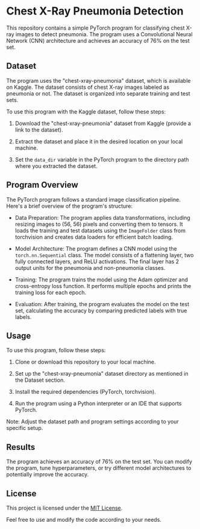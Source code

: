 # Chest X-Ray Pneumonia Detection

This repository contains a simple PyTorch program for classifying chest X-ray images to detect pneumonia. The program uses a Convolutional Neural Network (CNN) architecture and achieves an accuracy of 76% on the test set.

## Dataset

The program uses the "chest-xray-pneumonia" dataset, which is available on Kaggle. The dataset consists of chest X-ray images labeled as pneumonia or not. The dataset is organized into separate training and test sets.

To use this program with the Kaggle dataset, follow these steps:

1. Download the "chest-xray-pneumonia" dataset from Kaggle (provide a link to the dataset).

2. Extract the dataset and place it in the desired location on your local machine.

3. Set the `data_dir` variable in the PyTorch program to the directory path where you extracted the dataset.

## Program Overview

The PyTorch program follows a standard image classification pipeline. Here's a brief overview of the program's structure:

- Data Preparation: The program applies data transformations, including resizing images to (56, 56) pixels and converting them to tensors. It loads the training and test datasets using the `ImageFolder` class from torchvision and creates data loaders for efficient batch loading.

- Model Architecture: The program defines a CNN model using the `torch.nn.Sequential` class. The model consists of a flattening layer, two fully connected layers, and ReLU activations. The final layer has 2 output units for the pneumonia and non-pneumonia classes.

- Training: The program trains the model using the Adam optimizer and cross-entropy loss function. It performs multiple epochs and prints the training loss for each epoch.

- Evaluation: After training, the program evaluates the model on the test set, calculating the accuracy by comparing predicted labels with true labels.

## Usage

To use this program, follow these steps:

1. Clone or download this repository to your local machine.

2. Set up the "chest-xray-pneumonia" dataset directory as mentioned in the Dataset section.

3. Install the required dependencies (PyTorch, torchvision).

4. Run the program using a Python interpreter or an IDE that supports PyTorch.

Note: Adjust the dataset path and program settings according to your specific setup.

## Results

The program achieves an accuracy of 76% on the test set. You can modify the program, tune hyperparameters, or try different model architectures to potentially improve the accuracy.

## License

This project is licensed under the [MIT License](LICENSE).

Feel free to use and modify the code according to your needs.

